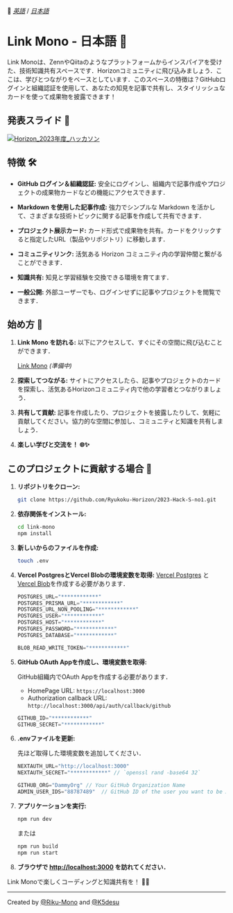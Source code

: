 :triangular_flag_on_post: [_英語_](https://github.com/Ryukoku-Horizon/2023-Hack-S-no1) / [_日本語_](README.ja-JP.md)

# Link Mono - 日本語 🚀

Link Monoは、ZennやQiitaのようなプラットフォームからインスパイアを受けた、技術知識共有スペースです．Horizonコミュニティに飛び込みましょう．ここは、学びとつながりをベースとしています．このスペースの特徴は？GitHubログインと組織認証を使用して、あなたの知見を記事で共有し、スタイリッシュなカードを使って成果物を披露できます！

## 発表スライド 📌

[![Horizon_2023年度_ハッカソン](https://github.com/Ryukoku-Horizon/2023-Hack-S-no1/assets/88787489/142f25e2-2ae4-44d5-8fb9-18b3a8338d7c)](https://www.canva.com/design/DAGAr_H0pRw/6dWSfMt_v9LyTRY9rwIx1w/view)

## 特徴 🛠️

- **GitHub ログイン＆組織認証:** 安全にログインし、組織内で記事作成やプロジェクトの成果物カードなどの機能にアクセスできます．

- **Markdown を使用した記事作成:** 強力でシンプルな Markdown を活かして、さまざまな技術トピックに関する記事を作成して共有できます．

- **プロジェクト展示カード:** カード形式で成果物を共有。カードをクリックすると指定したURL（製品やリポジトリ）に移動します．

- **コミュニティリンク:** 活気ある Horizon コミュニティ内の学習仲間と繋がることができます．

- **知識共有:** 知見と学習経験を交換できる環境を育てます．

- **一般公開:** 外部ユーザーでも、ログインせずに記事やプロジェクトを閲覧できます．

## 始め方 🚀

1. **Link Mono を訪れる:** 以下にアクセスして、すぐにその空間に飛び込むことができます．

   [Link Mono]() *(準備中)*

3. **探索してつながる:** サイトにアクセスしたら、記事やプロジェクトのカードを探索し、活気あるHorizonコミュニティ内で他の学習者とつながりましょう．

4. **共有して貢献:** 記事を作成したり、プロジェクトを披露したりして、気軽に貢献してください。協力的な空間に参加し、コミュニティと知識を共有しましょう．

5. **楽しい学びと交流を！ 🌐✨**

## このプロジェクトに貢献する場合 🤝
1. **リポジトリをクローン:**
   ```bash
   git clone https://github.com/Ryukoku-Horizon/2023-Hack-S-no1.git
   ```

2. **依存関係をインストール:**
   ```bash
   cd link-mono
   npm install
   ```

3. **新しいからのファイルを作成:**
   ```bash
   touch .env
   ```

4. **Vercel PostgresとVercel Blobの環境変数を取得:**
   [Vercel Postgres](https://vercel.com/docs/storage/vercel-postgres) と [Vercel Blob](https://vercel.com/docs/storage/vercel-blob)を作成する必要があります．

   ```js
   POSTGRES_URL="************"
   POSTGRES_PRISMA_URL="************"
   POSTGRES_URL_NON_POOLING="************"
   POSTGRES_USER="************"
   POSTGRES_HOST="************"
   POSTGRES_PASSWORD="************"
   POSTGRES_DATABASE="************"
   ```

   ```js
   BLOB_READ_WRITE_TOKEN="************"
   ```

5. **GitHub OAuth Appを作成し、環境変数を取得:**

   GitHub組織内でOAuth Appを作成する必要があります．

   - HomePage URL: `https://localhost:3000`
   - Authorization callback URL: `http://localhost:3000/api/auth/callback/github`

   ```js
   GITHUB_ID="************"
   GITHUB_SECRET="************"
   ```


7. **.envファイルを更新:**

   先ほど取得した環境変数を追加してください．

   ```js
   NEXTAUTH_URL="http://localhost:3000"
   NEXTAUTH_SECRET="************" // `openssl rand -base64 32`

   GITHUB_ORG="DammyOrg" // Your GitHub Organization Name
   ADMIN_USER_IDS="88787489"  // GitHub ID of the user you want to be Admin. (Integer)
   ```

9. **アプリケーションを実行:**
   ```bash
   npm run dev
   ```
   または
   ```bash
   npm run build
   npm run start
   ```

10. **ブラウザで [http://localhost:3000](http://localhost:3000) を訪れてください．**

Link Monoで楽しくコーディングと知識共有を！ 🚀🌈

---

Created by [@Riku-Mono](https://github.com/Riku-mono) and [@K5desu](https://github.com/K5desu)
